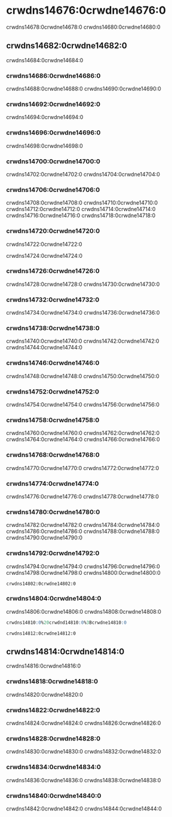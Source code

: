 # crwdns14676:0crwdne14676:0

crwdns14678:0crwdne14678:0 crwdns14680:0crwdne14680:0

## crwdns14682:0crwdne14682:0

crwdns14684:0crwdne14684:0

### crwdns14686:0crwdne14686:0

crwdns14688:0crwdne14688:0 crwdns14690:0crwdne14690:0

### crwdns14692:0crwdne14692:0

crwdns14694:0crwdne14694:0

### crwdns14696:0crwdne14696:0

crwdns14698:0crwdne14698:0

### crwdns14700:0crwdne14700:0

crwdns14702:0crwdne14702:0 crwdns14704:0crwdne14704:0

### crwdns14706:0crwdne14706:0

crwdns14708:0crwdne14708:0 crwdns14710:0crwdne14710:0 crwdns14712:0crwdne14712:0 crwdns14714:0crwdne14714:0 crwdns14716:0crwdne14716:0 crwdns14718:0crwdne14718:0

### crwdns14720:0crwdne14720:0

crwdns14722:0crwdne14722:0

crwdns14724:0crwdne14724:0

### crwdns14726:0crwdne14726:0

crwdns14728:0crwdne14728:0 crwdns14730:0crwdne14730:0

### crwdns14732:0crwdne14732:0

crwdns14734:0crwdne14734:0 crwdns14736:0crwdne14736:0

### crwdns14738:0crwdne14738:0

crwdns14740:0crwdne14740:0 crwdns14742:0crwdne14742:0 crwdns14744:0crwdne14744:0

### crwdns14746:0crwdne14746:0

crwdns14748:0crwdne14748:0 crwdns14750:0crwdne14750:0

### crwdns14752:0crwdne14752:0

crwdns14754:0crwdne14754:0 crwdns14756:0crwdne14756:0

### crwdns14758:0crwdne14758:0

crwdns14760:0crwdne14760:0 crwdns14762:0crwdne14762:0 crwdns14764:0crwdne14764:0 crwdns14766:0crwdne14766:0

### crwdns14768:0crwdne14768:0

crwdns14770:0crwdne14770:0 crwdns14772:0crwdne14772:0

### crwdns14774:0crwdne14774:0

crwdns14776:0crwdne14776:0 crwdns14778:0crwdne14778:0

### crwdns14780:0crwdne14780:0

crwdns14782:0crwdne14782:0 crwdns14784:0crwdne14784:0 crwdns14786:0crwdne14786:0 crwdns14788:0crwdne14788:0 crwdns14790:0crwdne14790:0

### crwdns14792:0crwdne14792:0

crwdns14794:0crwdne14794:0 crwdns14796:0crwdne14796:0 crwdns14798:0crwdne14798:0 crwdns14800:0crwdne14800:0

```text
crwdns14802:0crwdne14802:0
```

### crwdns14804:0crwdne14804:0

crwdns14806:0crwdne14806:0 crwdns14808:0crwdne14808:0

```sql
crwdns14810:0%20crwdnd14810:0%3Bcrwdne14810:0
```

```text
crwdns14812:0crwdne14812:0
```

## crwdns14814:0crwdne14814:0

crwdns14816:0crwdne14816:0

### crwdns14818:0crwdne14818:0

crwdns14820:0crwdne14820:0

### crwdns14822:0crwdne14822:0

crwdns14824:0crwdne14824:0 crwdns14826:0crwdne14826:0

### crwdns14828:0crwdne14828:0

crwdns14830:0crwdne14830:0 crwdns14832:0crwdne14832:0

### crwdns14834:0crwdne14834:0

crwdns14836:0crwdne14836:0 crwdns14838:0crwdne14838:0

### crwdns14840:0crwdne14840:0

crwdns14842:0crwdne14842:0 crwdns14844:0crwdne14844:0